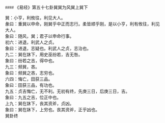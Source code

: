 <font face=微软雅黑>
#### 《易经》第五十七卦巽巽为风巽上巽下   

巽：小亨，利攸往，利见大人。   
彖曰：重巽以申命，刚巽乎中正而志行。柔皆顺乎刚，是以小亨，利有攸往，利见大人。   
象曰：随风，巽；君子以申命行事。   
初六：进退，利武人之贞。   
象曰：进退，志疑也。利武人之贞，志治也。   
九二：巽在牀下，用史巫纷若，吉无咎。   
象曰：纷若之吉，得中也。   
九三：频巽，吝。   
象曰：频巽之吝，志穷也。   
六四：悔亡，田获三品。   
象曰：田获三品，有功也。   
九五：贞吉悔亡，无不利。无初有终，先庚三日，后庚三日，吉。   
象曰：九五之吉，位正中也。   
上九：巽在牀下，丧其资斧，贞凶。   
象曰：巽在牀下，上穷也。丧其资斧，正乎凶也。   
巽卦终   


</font>
